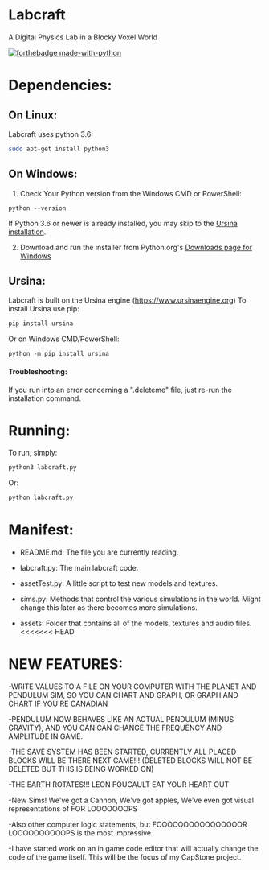 # Labcraft
A Digital Physics Lab in a Blocky Voxel World

[![forthebadge made-with-python](http://ForTheBadge.com/images/badges/made-with-python.svg)](https://www.python.org/)


# Dependencies:
## On Linux: 
Labcraft uses python 3.6:
```bash
sudo apt-get install python3
```

## On Windows:
1. Check Your Python version from the Windows CMD or PowerShell:
``` 
python --version
```
If Python 3.6 or newer is already installed, you may skip to the [Ursina installation](https://github.com/quickMaffs44/labcraft/blob/main/README.md#ursina).

2. Download and run the installer from Python.org's [Downloads page for Windows](https://www.python.org/downloads/windows/)


## Ursina:
Labcraft is built on the Ursina engine (https://www.ursinaengine.org)
To install Ursina use pip:
``` bash
pip install ursina
```

Or on Windows CMD/PowerShell:
```CMD
python -m pip install ursina
```

#### Troubleshooting:
If you run into an error concerning a ".deleteme" file, just re-run the installation command.

# Running:
To run, simply:
```bash
python3 labcraft.py
```
Or:
```bash
python labcraft.py
```

# Manifest:
- README.md:
  The file you are currently reading.

- labcraft.py:
  The main labcraft code.

- assetTest.py:
  A little script to test new models and textures.

- sims.py:
  Methods that control the various simulations in the world. Might change
  this later as there becomes more simulations.

- assets:
  Folder that contains all of the models, textures and audio files.
<<<<<<< HEAD

 # NEW FEATURES:

 -WRITE VALUES TO A FILE ON YOUR COMPUTER WITH THE PLANET AND PENDULUM SIM,
    SO YOU CAN CHART AND GRAPH, OR GRAPH AND CHART IF YOU'RE CANADIAN
    
 -PENDULUM NOW BEHAVES LIKE AN ACTUAL PENDULUM (MINUS GRAVITY), AND YOU CAN
    CAN CHANGE THE FREQUENCY AND AMPLITUDE IN GAME.
    
 -THE SAVE SYSTEM HAS BEEN STARTED, CURRENTLY ALL PLACED BLOCKS WILL BE THERE
    NEXT GAME!!! (DELETED BLOCKS WILL NOT BE DELETED BUT THIS IS BEING WORKED ON)
    
 -THE EARTH ROTATES!!! LEON FOUCAULT EAT YOUR HEART OUT

 -New Sims! We've got a Cannon, We've got apples, We've even got visual representations of FOR LOOOOOOOPS 

 -Also other computer logic statements, but FOOOOOOOOOOOOOOOOR LOOOOOOOOOOPS is the most impressive

 -I have started work on an in game code editor that will actually change the code of the game itself. This will be the focus of my CapStone project.
